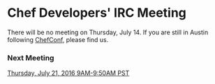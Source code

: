 # Chef Developers' IRC Meeting

There will be no meeting on Thursday, July 14.  If you are still in Austin
following [ChefConf](http://chefconf.com), please find us.

### Next Meeting

[Thursday, July 21, 2016 9AM-9:50AM PST](http://everytimezone.com/#2016-7-21,240,cn3)
